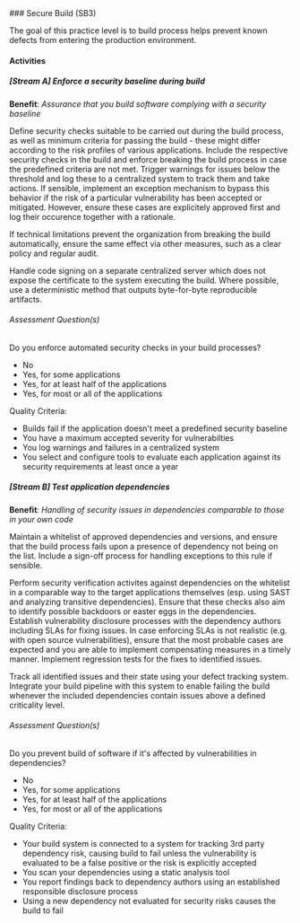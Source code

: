 <div class="new-page"/>
### Secure Build (SB3)

The goal of this practice level is to build process helps prevent known defects from entering the production environment.

#### Activities

##### [Stream A] Enforce a security baseline during build
<b>Benefit</b>: <i>Assurance that you build software complying with a security baseline</i>

Define security checks suitable to be carried out during the build process, as well as minimum criteria for passing the build - these might differ according to the risk profiles of various applications. Include the respective security checks in the build and enforce breaking the build process in case the predefined criteria are not met. Trigger warnings for issues below the threshold and log these to a centralized system to track them and take actions. If sensible, implement an exception mechanism to bypass this behavior if the risk of a particular vulnerability has been accepted or mitigated. However, ensure these cases are explicitely approved first and log their occurence together with a rationale.

If technical limitations prevent the organization from breaking the build automatically, ensure the same effect via other measures, such as a clear policy and regular audit.

Handle code signing on a separate centralized server which does not expose the certificate to the system executing the build. Where possible, use a deterministic method that outputs byte-for-byte reproducible artifacts.


###### Assessment Question(s)
Do you enforce automated security checks in your build processes?

- No
- Yes, for some applications
- Yes, for at least half of the applications
- Yes, for most or all of the applications


Quality Criteria:

- Builds fail if the application doesn't meet a predefined security baseline
- You have a maximum accepted severity for vulnerabilties
- You log warnings and failures in a centralized system
- You select and configure tools to evaluate each application against its security requirements at least once a year


##### [Stream B] Test application dependencies
<b>Benefit</b>: <i>Handling of security issues in dependencies comparable to those in your own code</i>

Maintain a whitelist of approved dependencies and versions, and ensure that the build process fails upon a presence of dependency not being on the list. Include a sign-off process for handling exceptions to this rule if sensible.

Perform security verification activites against dependencies on the whitelist in a comparable way to the target applications themselves (esp. using SAST and analyzing transitive dependencies). Ensure that these checks also aim to identify possible backdoors or easter eggs in the dependencies. Establish vulnerability disclosure processes with the dependency authors including SLAs for fixing issues. In case enforcing SLAs is not realistic (e.g. with open source vulnerabilities), ensure that the most probable cases are expected and you are able to implement compensating measures in a timely manner. Implement regression tests for the fixes to identified issues.

Track all identified issues and their state using your defect tracking system. Integrate your build pipeline with this system to enable failing the build whenever the included dependencies contain issues above a defined criticality level.


###### Assessment Question(s)
Do you prevent build of software if it's affected by vulnerabilities in dependencies?

- No
- Yes, for some applications
- Yes, for at least half of the applications
- Yes, for most or all of the applications


Quality Criteria:

- Your build system is connected to a system for tracking 3rd party dependency risk, causing build to fail unless the vulnerability is evaluated to be a false positive or the risk is explicitly accepted
- You scan your dependencies using a static analysis tool
- You report findings back to dependency authors using an established responsible disclosure process
- Using a new dependency not evaluated for security risks causes the build to fail

